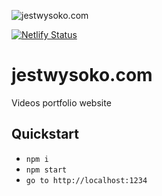 ![jestwysoko.com](http://jestwysoko.com/static/images/logo.png)

[![Netlify Status](https://api.netlify.com/api/v1/badges/3560a526-d55f-410a-81fe-7994bb000032/deploy-status)](https://app.netlify.com/sites/hungry-aryabhata-c4b398/deploys)

jestwysoko.com
============

Videos portfolio website

## Quickstart
- `npm i`
- `npm start`
- `go to http://localhost:1234`
